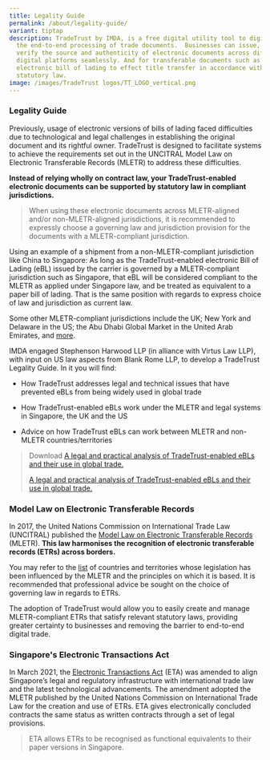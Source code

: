 ```yaml
---
title: Legality Guide
permalink: /about/legality-guide/
variant: tiptap
description: TradeTrust by IMDA, is a free digital utility tool to digitalise
  the end-to-end processing of trade documents.  Businesses can issue, exchange,
  verify the source and authenticity of electronic documents across different
  digital platforms seamlessly. And for transferable documents such as
  electronic bill of lading to effect title transfer in accordance with
  statutory law.
image: /images/TradeTrust logos/TT_LOGO_vertical.png
---
```

<h3><strong>Legality Guide</strong></h3>
<p>Previously, usage of electronic versions of bills of lading faced difficulties
due to technological and legal challenges in establishing the original
document and its rightful owner. TradeTrust is designed to facilitate systems
to achieve the requirements set out in the UNCITRAL Model Law on Electronic
Transferable Records (MLETR) to address these difficulties.</p>
<p><strong>Instead of relying wholly on contract law, your TradeTrust-enabled electronic documents can be supported by statutory law in compliant jurisdictions.</strong>
</p>
<blockquote>
<p>When using these electronic documents across MLETR-aligned and/or non-MLETR-aligned
jurisdictions, it is recommended to expressly choose a governing law and
jurisdiction provision for the documents with a MLETR-compliant jurisdiction.</p>
</blockquote>
<p>Using an example of a shipment from a non-MLETR-compliant jurisdiction
like China to Singapore: As long as the TradeTrust-enabled electronic Bill
of Lading (eBL) issued by the carrier is governed by a MLETR-compliant
jurisdiction such as Singapore, that eBL will be considered compliant to
the MLETR as applied under Singapore law, and be treated as equivalent
to a paper bill of lading. That is the same position with regards to express
choice of law and jurisdiction as current law.</p>
<p>Some other MLETR-compliant jurisdictions include<strong> </strong>the<strong> </strong>UK;
New York and Delaware in the US; the Abu Dhabi Global Market in the United
Arab Emirates, and <a href="https://uncitral.un.org/en/texts/ecommerce/modellaw/electronic_transferable_records/status" rel="noopener noreferrer nofollow" target="_blank">more</a>.</p>
<p>IMDA engaged Stephenson Harwood LLP (in alliance with Virtus Law LLP),
with input on US law aspects from Blank Rome LLP, to develop a TradeTrust
Legality Guide. In it you will find:</p>
<ul data-tight="true" class="tight">
<li>
<p>How TradeTrust addresses legal and technical issues that have prevented
eBLs from being widely used in global trade</p>
</li>
<li>
<p>How TradeTrust-enabled eBLs work under the MLETR and legal systems in
Singapore, the UK and the US</p>
</li>
<li>
<p>Advice on how TradeTrust eBLs can work between MLETR and non-MLETR countries/territories</p>
<p></p>
</li>
</ul>
<blockquote>
<p>Download <a href="TradeTrust_Legal_Analysis_Article" rel="noopener noreferrer nofollow" target="_blank">A legal and practical analysis of TradeTrust-enabled eBLs and their use in global trade.</a>
</p>
<p> <a href="https://www.tradetrust.io/static/images/legality/Stephenson_Harwood_Article_on_TradeTrust_eBLs.pdf" rel="noopener noreferrer nofollow" target="_blank">A legal and practical analysis of TradeTrust-enabled eBLs and their use in global trade.</a>
</p>
</blockquote>
<p></p>
<h3><strong>Model Law on Electronic Transferable Records</strong></h3>
<p>In 2017, the United Nations Commission on International Trade Law (UNCITRAL)
published the <a href="https://uncitral.un.org/en/texts/ecommerce/modellaw/electronic_transferable_records" rel="noopener noreferrer nofollow" target="_blank">Model Law on Electronic Transferable Records</a> (MLETR). <strong>This law harmonises the recognition of electronic transferable records (ETRs) across borders.&nbsp;</strong>
</p>
<p>You may refer to the <a href="https://uncitral.un.org/en/texts/ecommerce/modellaw/electronic_transferable_records/status" rel="noopener noreferrer nofollow" target="_blank">list</a> of
countries and territories whose legislation has been influenced by the
MLETR and the principles on which it is based. It is recommended that professional
advice be sought on the choice of governing law in regards to ETRs.</p>
<p>The adoption of TradeTrust would allow you to easily create and manage
MLETR-compliant ETRs that satisfy relevant statutory laws, providing greater
certainty to businesses and removing the barrier to end-to-end digital
trade.</p>
<h3><strong>Singapore's Electronic Transactions Act</strong></h3>
<p>In March 2021, the <a href="https://www.imda.gov.sg/regulations-and-licensing-listing/electronic-transactions-act-and-regulations" rel="noopener noreferrer nofollow" target="_blank">Electronic Transactions Act</a> (ETA)
was amended to align Singapore’s legal and regulatory infrastructure with
international trade law and the latest technological advancements. The
amendment adopted the MLETR published by the United Nations Commission
on International Trade Law for the creation and use of ETRs. ETA gives
electronically concluded contracts the same status as written contracts
through a set of legal provisions.</p>
<blockquote>
<p>ETA allows ETRs to be recognised as functional equivalents to their paper
versions in Singapore.</p>
</blockquote>
<p></p>
<p></p>
